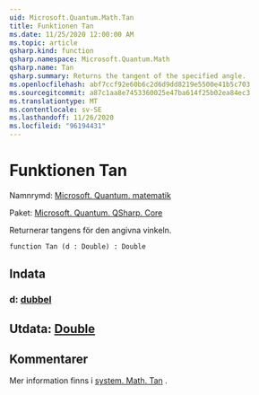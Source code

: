 ```yaml
---
uid: Microsoft.Quantum.Math.Tan
title: Funktionen Tan
ms.date: 11/25/2020 12:00:00 AM
ms.topic: article
qsharp.kind: function
qsharp.namespace: Microsoft.Quantum.Math
qsharp.name: Tan
qsharp.summary: Returns the tangent of the specified angle.
ms.openlocfilehash: abf7ccf92e60b6c2d6d9dd8219e5500e41b5c703
ms.sourcegitcommit: a87c1aa8e7453360025e47ba614f25b02ea84ec3
ms.translationtype: MT
ms.contentlocale: sv-SE
ms.lasthandoff: 11/26/2020
ms.locfileid: "96194431"
---
```

# <a name="tan-function"></a>Funktionen Tan

Namnrymd: [Microsoft. Quantum. matematik](xref:Microsoft.Quantum.Math)

Paket: [Microsoft. Quantum. QSharp. Core](https://nuget.org/packages/Microsoft.Quantum.QSharp.Core)


Returnerar tangens för den angivna vinkeln.

```qsharp
function Tan (d : Double) : Double
```


## <a name="input"></a>Indata

### <a name="d--double"></a>d: [dubbel](xref:microsoft.quantum.lang-ref.double)





## <a name="output--double"></a>Utdata: [Double](xref:microsoft.quantum.lang-ref.double)



## <a name="remarks"></a>Kommentarer

Mer information finns i [system. Math. Tan](https://docs.microsoft.com/dotnet/api/system.math.tan) .